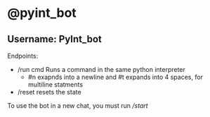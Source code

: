 # @pyint_bot
## Username: PyInt_bot


Endpoints:  
* /run  cmd                 Runs a command in the same python interpreter
    * #n exapnds into a newline and #t expands into 4 spaces, for multiline statments
* /reset resets the state

To use the bot in a new chat, you must run _/start_

